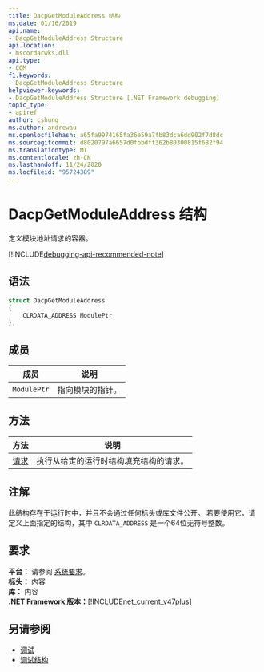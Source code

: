 ```yaml
---
title: DacpGetModuleAddress 结构
ms.date: 01/16/2019
api.name:
- DacpGetModuleAddress Structure
api.location:
- mscordacwks.dll
api.type:
- COM
f1.keywords:
- DacpGetModuleAddress Structure
helpviewer.keywords:
- DacpGetModuleAddress Structure [.NET Framework debugging]
topic_type:
- apiref
author: cshung
ms.author: andrewau
ms.openlocfilehash: a65fa9974165fa36e59a7fb83dca6dd902f7d8dc
ms.sourcegitcommit: d8020797a6657d0fbbdff362b80300815f682f94
ms.translationtype: MT
ms.contentlocale: zh-CN
ms.lasthandoff: 11/24/2020
ms.locfileid: "95724389"
---
```

# <a name="dacpgetmoduleaddress-structure"></a>DacpGetModuleAddress 结构

定义模块地址请求的容器。

[!INCLUDE[debugging-api-recommended-note](../../../../includes/debugging-api-recommended-note.md)]

## <a name="syntax"></a>语法

```cpp
struct DacpGetModuleAddress
{
    CLRDATA_ADDRESS ModulePtr;
};
```

## <a name="members"></a>成员

| 成员      | 说明                |
| ----------- | -------------------------- |
| `ModulePtr` | 指向模块的指针。 |

## <a name="methods"></a>方法

| 方法                                                                                               | 说明                                                                    |
| ---------------------------------------------------------------------------------------------------- | ------------------------------------------------------------------------------ |
| [请求](dacpgetmoduleaddress-request-method.md) | 执行从给定的运行时结构填充结构的请求。 |

## <a name="remarks"></a>注解

此结构存在于运行时中，并且不会通过任何标头或库文件公开。 若要使用它，请定义上面指定的结构，其中 `CLRDATA_ADDRESS` 是一个64位无符号整数。

## <a name="requirements"></a>要求

**平台：** 请参阅 [系统要求](../../get-started/system-requirements.md)。  
**标头：** 内容  
**库：** 内容  
**.NET Framework 版本：**[!INCLUDE[net_current_v47plus](../../../../includes/net-current-v47plus.md)]  

## <a name="see-also"></a>另请参阅

- [调试](index.md)
- [调试结构](debugging-structures.md)
